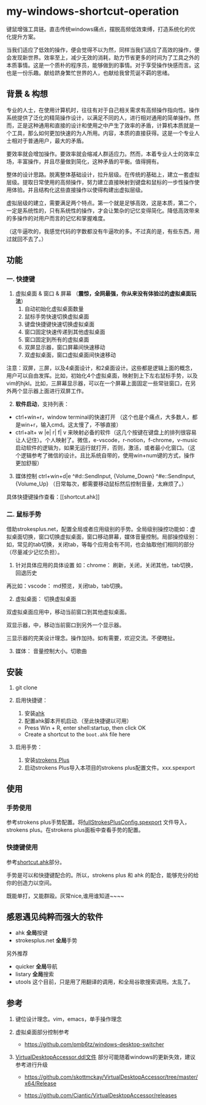 # my-windows-shortcut-operation
键鼠增强工具链。直击传统windows痛点，摆脱高频低效束缚，打造系统化的优化提升方案。

当我们适应了低效的操作，便会觉得不以为然，同样当我们适应了高效的操作，便会发现新世界。效率至上，减少无效的消耗，助力节省更多的时间为了工具之外的本质事情。这是一个质朴的程序员，能够做到的事情。对于享受操作快感而言。这也是一份乐趣。献给跻身繁忙世界的人，也献给我曾荒诞不羁的思绪。

## 背景 & 构想
专业的人士，在使用计算机时，往往有对于自己相关需求有高频操作指向性。操作系统提供了泛化的精简操作设计，以满足不同的人，进行相对通用的简单操作。然而，正是这种通用和直接的设计和使用之中产生了效率的矛盾，计算机本质就是一个工具，那么如何更加快速的为人所用。内容，本质的直接获得。这是一个专业人士相对于普通用户，最大的矛盾。

要效率就会增加操作。要效率就会缩减人群适应力。然而，本着专业人士的效率立场，丰富操作，并且尽量做到简化，这种矛盾的平衡。值得拥有。

整体的设计思路。脱离整体基础设计，拉升层级。在传统的基础上，建立一套虚拟层级。提取日常使用的高频操作，努力建立直接映射到键盘和鼠标的一步性操作使用体验。并且结构化这些直接操作以使得构建出虚拟层级。

虚拟层级的建立，需要满足两个特点。第一个就是足够高效，这是本质，第二个，一定是系统性的，只有系统性的操作，才会让繁杂的记忆变得简化。降低高效带来的多操作的对用户而言的记忆和掌握难度。

（这牛逼吹的，我感觉代码的字数都没有牛逼吹的多。不过真的是，有些东西，用过就回不去了。）

## 功能
### 一. 快捷键
1. 虚拟桌面 & 窗口 & 屏幕 （**震惊，全网最强，你从来没有体验过的虚拟桌面玩法**）
   1. 自动初始化虚拟桌面数量
   2. 鼠标手势快速切换虚拟桌面
   3. 键盘快捷键快速切换虚拟桌面
   4. 窗口固定快速传递到其他虚拟桌面
   5. 窗口固定到所有的虚拟桌面   
   6. 双屏显示器，窗口屏幕间快速移动
   7. 双虚拟桌面，窗口虚拟桌面间快速移动

注意：双屏，三屏，以及4桌面设计，和2桌面设计。这些都是逻辑上面的概念，用户可以自由发挥。比如，初始化4个虚拟桌面，映射到上下左右鼠标手势，以及vim的hjkl。比如，三屏幕显示器，可以在一个屏幕上面固定一些常驻窗口，在另外两个显示器上面进行双屏工作。

2. **软件启动**，支持列表：
* ctrl+win+r，window terminal的快速打开 （这个也是个痛点，大多数人，都是win+r，输入cmd。这太慢了，不够直接）
* ctrl+alt+ w |e| r| f| v 来映射必备的软件（这几个按键在键盘上的排列很容易让人记住）。个人映射了。微信，e-vscode，r-notion，f-chrome，v-music
启动软件的逻辑为，如果无运行就打开，否则，激活，或者最小化窗口。（这个逻辑参考了微信的设计。且比系统自带的，使用win+num键的方式，操作更加舒服）

3. 媒体控制 ctrl+win+d|e ^#d::SendInput, {Volume_Down} ^#e::SendInput, {Volume_Up} （日常每次，都需要移动鼠标然后控制音量，太麻烦了。）

具体快捷键操作查看：[[shortcut.ahk]]

### 二. 鼠标手势
借助strokesplus.net，配置全局或者应用级别的手势。全局级别操控功能如：虚拟桌面切换，窗口切换虚拟桌面，窗口移动屏幕，媒体音量控制。局部操控级别：如，常见的tab切换，关闭tab，等每个应用会有不同，也会抽取他们相同的部分（尽量减少记忆负担）。

1. 针对具体应用的具体设置
如：chrome：
刷新，关闭，关闭其他，tab切换，回退历史

再比如：vscode：
md预览，关闭tab，tab切换。

2. 虚拟桌面：
切换虚拟桌面

双虚拟桌面应用中，移动当前窗口到其他虚拟桌面。

双显示器，中，移动当前窗口到另外一个显示器。

三显示器的完美设计理念。操作加持。如有需要，欢迎交流。不便瞎扯。

3. 媒体：
音量控制大小。切歌曲

## 安装
1. git clone

2. 启用快捷键： 
   1. 安装[ahk](https://www.autohotkey.com/)
   2. 配置ahk脚本开机启动.（至此快捷键以可用）
   - Press Win + R, enter shell:startup, then click OK
   - Create a shortcut to the `boot.ahk` file here
     
3. 启用手势：  
   1. 安装[strokens Plus](https://www.strokesplus.com/downloads/)
   2. 启动strokens Plus导入本项目的strokens plus配置文件。xxx.spexport

## 使用

### 手势使用
参考strokens plus手势配置。将[fullStrokesPlusConfig.spexport](fullStrokesPlusConfig.spexport) 文件导入，strokens plus。在strokens plus面板中查看手势的配置。

### 快捷键使用
参考[shortcut.ahk](shortcut.ahk)部分。

手势是可以和快捷键配合的。所以，strokens plus 和 ahk 的配合，能够充分的给你的创造力以空间。

既能单打，又能群殴。灰常nice,谁用谁知道~~~~

## 感恩遇见纯粹而强大的软件
- ahk **全局**按键
- strokesplus.net  **全局**手势

另外推荐
- quicker **全局**导航
- listary **全局**搜索
- utools 这个目前，只是用了用翻译的调用，和全局谷歌搜索调用。太乱了。

## 参考
1. 键位设计理念。vim，emacs，单手操作理念
2. 虚拟桌面部分控制参考
   - https://github.com/pmb6tz/windows-desktop-switcher
3. [VirtualDesktopAccessor.ddl文件](VirtualDesktopAccessor.ddl) 部分可能随着windows的更新失效，建议参考进行升级 

   - https://github.com/skottmckay/VirtualDesktopAccessor/tree/master/x64/Release

   - https://github.com/Ciantic/VirtualDesktopAccessor/releases
